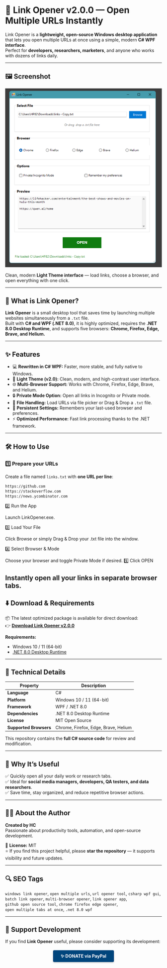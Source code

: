 # 🔗 Link Opener v2.0.0 — Open Multiple URLs Instantly

Link Opener is a **lightweight, open-source Windows desktop application** that lets you open multiple URLs at once using a simple, modern **C# WPF interface**.  
Perfect for **developers, researchers, marketers**, and anyone who works with dozens of links daily.

---

## 🖼 Screenshot

<p align="center">
  <img src="assets/screenshot.png" alt="Link Opener Screenshot" width="600">
</p>

Clean, modern **Light Theme interface** — load links, choose a browser, and open everything with one click.

---

## 🚀 What is Link Opener?

**Link Opener** is a small desktop tool that saves time by launching multiple websites simultaneously from a `.txt` file.  
Built with **C# and WPF (.NET 8.0)**, it is highly optimized, requires the **.NET 8.0 Desktop Runtime**, and supports five browsers:
**Chrome, Firefox, Edge, Brave, and Helium.**

---

## ✨ Features

- 💻 **Rewritten in C# WPF:** Faster, more stable, and fully native to Windows.  
- 🎨 **Light Theme (v2.0):** Clean, modern, and high-contrast user interface.  
- 🌐 **Multi-Browser Support:** Works with Chrome, Firefox, Edge, Brave, and Helium.  
- 🔒 **Private Mode Option:** Open all links in Incognito or Private mode.  
- 📂 **File Handling:** Load URLs via file picker or Drag & Drop a `.txt` file.  
- 💾 **Persistent Settings:** Remembers your last-used browser and preferences.  
- ⚡ **Optimized Performance:** Fast link processing thanks to the .NET framework.

---

## 🛠 How to Use

### 1️⃣ Prepare your URLs

Create a file named `links.txt` with **one URL per line**:

```text
https://github.com
https://stackoverflow.com
https://news.ycombinator.com
```

2️⃣ Run the App

Launch LinkOpener.exe.

3️⃣ Load Your File

Click Browse or simply Drag & Drop your .txt file into the window.

4️⃣ Select Browser & Mode

Choose your browser and toggle Private Mode if desired.
5️⃣ Click OPEN

Instantly open all your links in separate browser tabs.
---

## ⬇️ Download & Requirements

📦 The latest optimized package is available for direct download:  
👉 **[Download Link Opener v2.0.0](#)**

**Requirements:**
- Windows 10 / 11 (64-bit)
- [.NET 8.0 Desktop Runtime](https://dotnet.microsoft.com/en-us/download/dotnet/8.0)

---

## 🧠 Technical Details

| Property | Description |
|-----------|--------------|
| **Language** | C# |
| **Platform** | Windows 10 / 11 (64-bit) |
| **Framework** | WPF / .NET 8.0 |
| **Dependencies** | .NET 8.0 Desktop Runtime |
| **License** | MIT Open Source |
| **Supported Browsers** | Chrome, Firefox, Edge, Brave, Helium |

This repository contains the **full C# source code** for review and modification.

---

## 🧩 Why It’s Useful

✅ Quickly open all your daily work or research tabs.  
✅ Ideal for **social media managers, developers, QA testers, and data researchers**.  
✅ Save time, stay organized, and reduce repetitive browser actions.

---

## 🧑‍💻 About the Author

**Created by HC**  
Passionate about productivity tools, automation, and open-source development.

📜 **License:** MIT  
⭐ If you find this project helpful, please **star the repository** — it supports visibility and future updates.

---

## 🔍 SEO Tags

`windows link opener`, `open multiple urls`, `url opener tool`, `csharp wpf gui`,  
`batch link opener`, `multi-browser opener`, `link opener app`,  
`github open source tool`, `chrome firefox edge opener`,  
`open multiple tabs at once`, `.net 8.0 wpf`

---

## 💖 Support Development

If you find **Link Opener** useful, please consider supporting its development:

<div align="center" style="margin: 20px 0;">
  <a href="https://www.paypal.com/cgi-bin/webscr?cmd=_s-xclick&hosted_button_id=Q7NJC5CSRNF2Y" target="_blank" style="
      display: inline-block;
      padding: 10px 25px;
      background-color: #00457C;
      color: white;
      text-decoration: none;
      font-weight: bold;
      border-radius: 4px;
      box-shadow: 0 2px 4px rgba(0,0,0,0.2);
  ">
      ✨ DONATE via PayPal
  </a>
</div>
